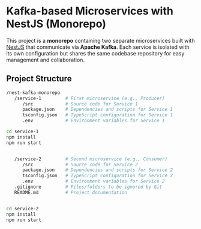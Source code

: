 # Kafka-based Microservices with NestJS (Monorepo)

This project is a **monorepo** containing two separate microservices built with [NestJS](https://nestjs.com/) that communicate via **Apache Kafka**. Each service is isolated with its own configuration but shares the same codebase repository for easy management and collaboration.

## Project Structure

```bash
/nest-kafka-monorepo
   /service-1         # First microservice (e.g., Producer)
      /src            # Source code for Service 1
      package.json    # Dependencies and scripts for Service 1
      tsconfig.json   # TypeScript configuration for Service 1
      .env            # Environment variables for Service 1

cd service-1
npm install
npm run start


   /service-2         # Second microservice (e.g., Consumer)
      /src            # Source code for Service 2
      package.json    # Dependencies and scripts for Service 2
      tsconfig.json   # TypeScript configuration for Service 2
      .env            # Environment variables for Service 2
   .gitignore         # Files/folders to be ignored by Git
   README.md          # Project documentation


cd service-2
npm install
npm run start
